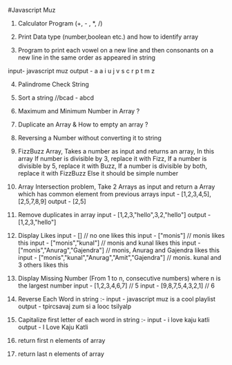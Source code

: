 #Javascript Muz

1. Calculator Program (+, - , *, /)

2. Print Data type (number,boolean etc.) and how to identify array

3. Program to print each vowel on a new line and then consonants on a new line in the same order as appeared in string

input- javascript muz
output - 
a
a
i
u
j
v
s
c
r
p
t
m
z

4. Palindrome Check String 

5. Sort a string //bcad - abcd

6. Maximum and Minimum Number in Array ?

7. Duplicate an Array & How to empty an array ?

8. Reversing a Number without converting it to string

9. FizzBuzz Array, Takes a number as input and returns an array, In this array
If number is divisible by 3, replace it with Fizz,
If a number is divisible by 5, replace it with Buzz,
If a number is divisible by both, replace it with FizzBuzz
Else it should be simple number 

10. Array Intersection problem,
Take 2 Arrays as input and return a Array which has common element from previous arrays
input - [1,2,3,4,5],[2,5,7,8,9]
output - [2,5]

11. Remove duplicates in array
input - [1,2,3,"hello",3,2,"hello"]
output - [1,2,3,"hello"]

12. Display Likes
input - [] // no one likes this
input - ["monis"] // monis likes this
input - ["monis","kunal"] // monis and kunal likes this
input - ["monis","Anurag","Gajendra"] // monis, Anurag and Gajendra likes this
input - ["monis","kunal","Anurag","Amit","Gajendra"] // monis. kunal and 3 others likes this

13. Display Missing Number (From 1 to n, consecutive numbers) where n is the largest number
input - [1,2,3,4,6,7] // 5
input - [9,8,7,5,4,3,2,1] // 6

14. Reverse Each Word in string :-
input -  javascript muz is a cool playlist
output - tpircsavaj zum si a looc tsilyalp

15. Capitalize first letter of each word in string :-
input - i love kaju katli
output - I Love Kaju Katli

16. return first n elements of array

17. return last n elements of array


